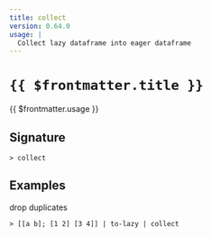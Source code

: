 ```yaml
---
title: collect
version: 0.64.0
usage: |
  Collect lazy dataframe into eager dataframe
---
```


# <code>{{ $frontmatter.title }}</code>

<div style='white-space: pre-wrap;'>{{ $frontmatter.usage }}</div>

## Signature

```> collect ```

## Examples

drop duplicates
```shell
> [[a b]; [1 2] [3 4]] | to-lazy | collect
```
